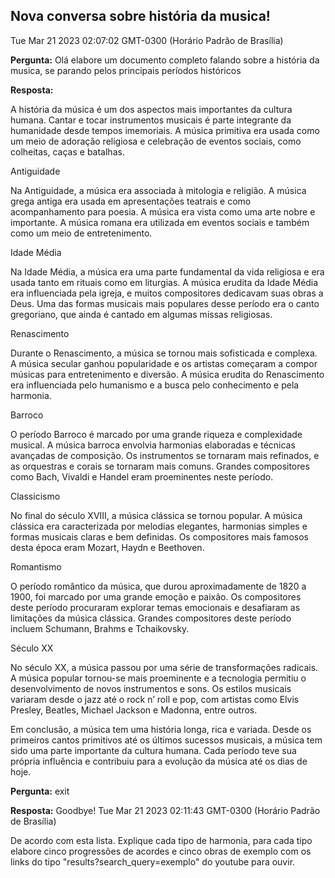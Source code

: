 
## Nova conversa sobre história da musica!
Tue Mar 21 2023 02:07:02 GMT-0300 (Horário Padrão de Brasília)

**Pergunta:** Olá elabore um documento completo falando sobre a história da musica, se parando pelos principais períodos históricos

**Resposta:** 

A história da música é um dos aspectos mais importantes da cultura humana. Cantar e tocar instrumentos musicais é parte integrante da humanidade desde tempos imemoriais. A música primitiva era usada como um meio de adoração religiosa e celebração de eventos sociais, como colheitas, caças e batalhas.

Antiguidade

Na Antiguidade, a música era associada à mitologia e religião. A música grega antiga era usada em apresentações teatrais e como acompanhamento para poesia. A música era vista como uma arte nobre e importante. A música romana era utilizada em eventos sociais e também como um meio de entretenimento.

Idade Média

Na Idade Média, a música era uma parte fundamental da vida religiosa e era usada tanto em rituais como em liturgias. A música erudita da Idade Média era influenciada pela igreja, e muitos compositores dedicavam suas obras a Deus. Uma das formas musicais mais populares desse período era o canto gregoriano, que ainda é cantado em algumas missas religiosas.

Renascimento

Durante o Renascimento, a música se tornou mais sofisticada e complexa. A música secular ganhou popularidade e os artistas começaram a compor músicas para entretenimento e diversão. A música erudita do Renascimento era influenciada pelo humanismo e a busca pelo conhecimento e pela harmonia.

Barroco

O período Barroco é marcado por uma grande riqueza e complexidade musical. A música barroca envolvia harmonias elaboradas e técnicas avançadas de composição. Os instrumentos se tornaram mais refinados, e as orquestras e corais se tornaram mais comuns. Grandes compositores como Bach, Vivaldi e Handel eram proeminentes neste período.

Classicismo

No final do século XVIII, a música clássica se tornou popular. A música clássica era caracterizada por melodias elegantes, harmonias simples e formas musicais claras e bem definidas. Os compositores mais famosos desta época eram Mozart, Haydn e Beethoven.

Romantismo

O período romântico da música, que durou aproximadamente de 1820 a 1900, foi marcado por uma grande emoção e paixão. Os compositores deste período procuraram explorar temas emocionais e desafiaram as limitações da música clássica. Grandes compositores deste período incluem Schumann, Brahms e Tchaikovsky.

Século XX

No século XX, a música passou por uma série de transformações radicais. A música popular tornou-se mais proeminente e a tecnologia permitiu o desenvolvimento de novos instrumentos e sons. Os estilos musicais variaram desde o jazz até o rock n’ roll e pop, com artistas como Elvis Presley, Beatles, Michael Jackson e Madonna, entre outros.

Em conclusão, a música tem uma história longa, rica e variada. Desde os primeiros cantos primitivos até os últimos sucessos musicais, a música tem sido uma parte importante da cultura humana. Cada período teve sua própria influência e contribuiu para a evolução da música até os dias de hoje.

**Pergunta:** exit

**Resposta:** Goodbye! 
Tue Mar 21 2023 02:11:43 GMT-0300 (Horário Padrão de Brasília)


De acordo com esta lista. Explique cada tipo de harmonia, para cada tipo elabore cinco progressões de acordes e cinco obras de exemplo com os links do tipo "results?search_query=exemplo" do youtube para ouvir.